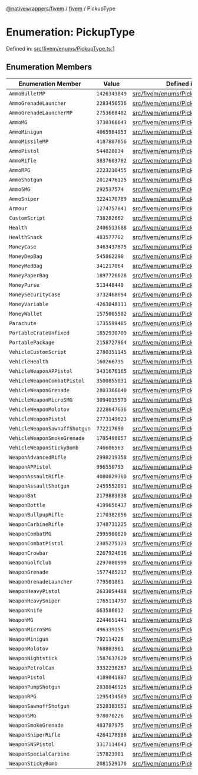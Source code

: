 [@nativewrappers/fivem](../../README.md) / [fivem](../README.md) / PickupType

# Enumeration: PickupType

Defined in: [src/fivem/enums/PickupType.ts:1](https://github.com/nativewrappers/nativewrappers/blob/df8f763f54a2ec439be9cb68f9abf90f9a4d79aa/src/fivem/enums/PickupType.ts#L1)

## Enumeration Members

| Enumeration Member | Value | Defined in |
| ------ | ------ | ------ |
| <a id="ammobulletmp"></a> `AmmoBulletMP` | `1426343849` | [src/fivem/enums/PickupType.ts:71](https://github.com/nativewrappers/nativewrappers/blob/df8f763f54a2ec439be9cb68f9abf90f9a4d79aa/src/fivem/enums/PickupType.ts#L71) |
| <a id="ammogrenadelauncher"></a> `AmmoGrenadeLauncher` | `2283450536` | [src/fivem/enums/PickupType.ts:67](https://github.com/nativewrappers/nativewrappers/blob/df8f763f54a2ec439be9cb68f9abf90f9a4d79aa/src/fivem/enums/PickupType.ts#L67) |
| <a id="ammogrenadelaunchermp"></a> `AmmoGrenadeLauncherMP` | `2753668402` | [src/fivem/enums/PickupType.ts:72](https://github.com/nativewrappers/nativewrappers/blob/df8f763f54a2ec439be9cb68f9abf90f9a4d79aa/src/fivem/enums/PickupType.ts#L72) |
| <a id="ammomg"></a> `AmmoMG` | `3730366643` | [src/fivem/enums/PickupType.ts:63](https://github.com/nativewrappers/nativewrappers/blob/df8f763f54a2ec439be9cb68f9abf90f9a4d79aa/src/fivem/enums/PickupType.ts#L63) |
| <a id="ammominigun"></a> `AmmoMinigun` | `4065984953` | [src/fivem/enums/PickupType.ts:69](https://github.com/nativewrappers/nativewrappers/blob/df8f763f54a2ec439be9cb68f9abf90f9a4d79aa/src/fivem/enums/PickupType.ts#L69) |
| <a id="ammomissilemp"></a> `AmmoMissileMP` | `4187887056` | [src/fivem/enums/PickupType.ts:70](https://github.com/nativewrappers/nativewrappers/blob/df8f763f54a2ec439be9cb68f9abf90f9a4d79aa/src/fivem/enums/PickupType.ts#L70) |
| <a id="ammopistol"></a> `AmmoPistol` | `544828034` | [src/fivem/enums/PickupType.ts:61](https://github.com/nativewrappers/nativewrappers/blob/df8f763f54a2ec439be9cb68f9abf90f9a4d79aa/src/fivem/enums/PickupType.ts#L61) |
| <a id="ammorifle"></a> `AmmoRifle` | `3837603782` | [src/fivem/enums/PickupType.ts:64](https://github.com/nativewrappers/nativewrappers/blob/df8f763f54a2ec439be9cb68f9abf90f9a4d79aa/src/fivem/enums/PickupType.ts#L64) |
| <a id="ammorpg"></a> `AmmoRPG` | `2223210455` | [src/fivem/enums/PickupType.ts:68](https://github.com/nativewrappers/nativewrappers/blob/df8f763f54a2ec439be9cb68f9abf90f9a4d79aa/src/fivem/enums/PickupType.ts#L68) |
| <a id="ammoshotgun"></a> `AmmoShotgun` | `2012476125` | [src/fivem/enums/PickupType.ts:65](https://github.com/nativewrappers/nativewrappers/blob/df8f763f54a2ec439be9cb68f9abf90f9a4d79aa/src/fivem/enums/PickupType.ts#L65) |
| <a id="ammosmg"></a> `AmmoSMG` | `292537574` | [src/fivem/enums/PickupType.ts:62](https://github.com/nativewrappers/nativewrappers/blob/df8f763f54a2ec439be9cb68f9abf90f9a4d79aa/src/fivem/enums/PickupType.ts#L62) |
| <a id="ammosniper"></a> `AmmoSniper` | `3224170789` | [src/fivem/enums/PickupType.ts:66](https://github.com/nativewrappers/nativewrappers/blob/df8f763f54a2ec439be9cb68f9abf90f9a4d79aa/src/fivem/enums/PickupType.ts#L66) |
| <a id="armour"></a> `Armour` | `1274757841` | [src/fivem/enums/PickupType.ts:9](https://github.com/nativewrappers/nativewrappers/blob/df8f763f54a2ec439be9cb68f9abf90f9a4d79aa/src/fivem/enums/PickupType.ts#L9) |
| <a id="customscript"></a> `CustomScript` | `738282662` | [src/fivem/enums/PickupType.ts:2](https://github.com/nativewrappers/nativewrappers/blob/df8f763f54a2ec439be9cb68f9abf90f9a4d79aa/src/fivem/enums/PickupType.ts#L2) |
| <a id="health"></a> `Health` | `2406513688` | [src/fivem/enums/PickupType.ts:7](https://github.com/nativewrappers/nativewrappers/blob/df8f763f54a2ec439be9cb68f9abf90f9a4d79aa/src/fivem/enums/PickupType.ts#L7) |
| <a id="healthsnack"></a> `HealthSnack` | `483577702` | [src/fivem/enums/PickupType.ts:8](https://github.com/nativewrappers/nativewrappers/blob/df8f763f54a2ec439be9cb68f9abf90f9a4d79aa/src/fivem/enums/PickupType.ts#L8) |
| <a id="moneycase"></a> `MoneyCase` | `3463437675` | [src/fivem/enums/PickupType.ts:10](https://github.com/nativewrappers/nativewrappers/blob/df8f763f54a2ec439be9cb68f9abf90f9a4d79aa/src/fivem/enums/PickupType.ts#L10) |
| <a id="moneydepbag"></a> `MoneyDepBag` | `545862290` | [src/fivem/enums/PickupType.ts:15](https://github.com/nativewrappers/nativewrappers/blob/df8f763f54a2ec439be9cb68f9abf90f9a4d79aa/src/fivem/enums/PickupType.ts#L15) |
| <a id="moneymedbag"></a> `MoneyMedBag` | `341217064` | [src/fivem/enums/PickupType.ts:13](https://github.com/nativewrappers/nativewrappers/blob/df8f763f54a2ec439be9cb68f9abf90f9a4d79aa/src/fivem/enums/PickupType.ts#L13) |
| <a id="moneypaperbag"></a> `MoneyPaperBag` | `1897726628` | [src/fivem/enums/PickupType.ts:17](https://github.com/nativewrappers/nativewrappers/blob/df8f763f54a2ec439be9cb68f9abf90f9a4d79aa/src/fivem/enums/PickupType.ts#L17) |
| <a id="moneypurse"></a> `MoneyPurse` | `513448440` | [src/fivem/enums/PickupType.ts:14](https://github.com/nativewrappers/nativewrappers/blob/df8f763f54a2ec439be9cb68f9abf90f9a4d79aa/src/fivem/enums/PickupType.ts#L14) |
| <a id="moneysecuritycase"></a> `MoneySecurityCase` | `3732468094` | [src/fivem/enums/PickupType.ts:11](https://github.com/nativewrappers/nativewrappers/blob/df8f763f54a2ec439be9cb68f9abf90f9a4d79aa/src/fivem/enums/PickupType.ts#L11) |
| <a id="moneyvariable"></a> `MoneyVariable` | `4263048111` | [src/fivem/enums/PickupType.ts:12](https://github.com/nativewrappers/nativewrappers/blob/df8f763f54a2ec439be9cb68f9abf90f9a4d79aa/src/fivem/enums/PickupType.ts#L12) |
| <a id="moneywallet"></a> `MoneyWallet` | `1575005502` | [src/fivem/enums/PickupType.ts:16](https://github.com/nativewrappers/nativewrappers/blob/df8f763f54a2ec439be9cb68f9abf90f9a4d79aa/src/fivem/enums/PickupType.ts#L16) |
| <a id="parachute"></a> `Parachute` | `1735599485` | [src/fivem/enums/PickupType.ts:4](https://github.com/nativewrappers/nativewrappers/blob/df8f763f54a2ec439be9cb68f9abf90f9a4d79aa/src/fivem/enums/PickupType.ts#L4) |
| <a id="portablecrateunfixed"></a> `PortableCrateUnfixed` | `1852930709` | [src/fivem/enums/PickupType.ts:6](https://github.com/nativewrappers/nativewrappers/blob/df8f763f54a2ec439be9cb68f9abf90f9a4d79aa/src/fivem/enums/PickupType.ts#L6) |
| <a id="portablepackage"></a> `PortablePackage` | `2158727964` | [src/fivem/enums/PickupType.ts:5](https://github.com/nativewrappers/nativewrappers/blob/df8f763f54a2ec439be9cb68f9abf90f9a4d79aa/src/fivem/enums/PickupType.ts#L5) |
| <a id="vehiclecustomscript"></a> `VehicleCustomScript` | `2780351145` | [src/fivem/enums/PickupType.ts:3](https://github.com/nativewrappers/nativewrappers/blob/df8f763f54a2ec439be9cb68f9abf90f9a4d79aa/src/fivem/enums/PickupType.ts#L3) |
| <a id="vehiclehealth"></a> `VehicleHealth` | `160266735` | [src/fivem/enums/PickupType.ts:60](https://github.com/nativewrappers/nativewrappers/blob/df8f763f54a2ec439be9cb68f9abf90f9a4d79aa/src/fivem/enums/PickupType.ts#L60) |
| <a id="vehicleweaponappistol"></a> `VehicleWeaponAPPistol` | `3431676165` | [src/fivem/enums/PickupType.ts:53](https://github.com/nativewrappers/nativewrappers/blob/df8f763f54a2ec439be9cb68f9abf90f9a4d79aa/src/fivem/enums/PickupType.ts#L53) |
| <a id="vehicleweaponcombatpistol"></a> `VehicleWeaponCombatPistol` | `3500855031` | [src/fivem/enums/PickupType.ts:52](https://github.com/nativewrappers/nativewrappers/blob/df8f763f54a2ec439be9cb68f9abf90f9a4d79aa/src/fivem/enums/PickupType.ts#L52) |
| <a id="vehicleweapongrenade"></a> `VehicleWeaponGrenade` | `2803366040` | [src/fivem/enums/PickupType.ts:56](https://github.com/nativewrappers/nativewrappers/blob/df8f763f54a2ec439be9cb68f9abf90f9a4d79aa/src/fivem/enums/PickupType.ts#L56) |
| <a id="vehicleweaponmicrosmg"></a> `VehicleWeaponMicroSMG` | `3094015579` | [src/fivem/enums/PickupType.ts:54](https://github.com/nativewrappers/nativewrappers/blob/df8f763f54a2ec439be9cb68f9abf90f9a4d79aa/src/fivem/enums/PickupType.ts#L54) |
| <a id="vehicleweaponmolotov"></a> `VehicleWeaponMolotov` | `2228647636` | [src/fivem/enums/PickupType.ts:59](https://github.com/nativewrappers/nativewrappers/blob/df8f763f54a2ec439be9cb68f9abf90f9a4d79aa/src/fivem/enums/PickupType.ts#L59) |
| <a id="vehicleweaponpistol"></a> `VehicleWeaponPistol` | `2773149623` | [src/fivem/enums/PickupType.ts:51](https://github.com/nativewrappers/nativewrappers/blob/df8f763f54a2ec439be9cb68f9abf90f9a4d79aa/src/fivem/enums/PickupType.ts#L51) |
| <a id="vehicleweaponsawnoffshotgun"></a> `VehicleWeaponSawnoffShotgun` | `772217690` | [src/fivem/enums/PickupType.ts:55](https://github.com/nativewrappers/nativewrappers/blob/df8f763f54a2ec439be9cb68f9abf90f9a4d79aa/src/fivem/enums/PickupType.ts#L55) |
| <a id="vehicleweaponsmokegrenade"></a> `VehicleWeaponSmokeGrenade` | `1705498857` | [src/fivem/enums/PickupType.ts:57](https://github.com/nativewrappers/nativewrappers/blob/df8f763f54a2ec439be9cb68f9abf90f9a4d79aa/src/fivem/enums/PickupType.ts#L57) |
| <a id="vehicleweaponstickybomb"></a> `VehicleWeaponStickyBomb` | `746606563` | [src/fivem/enums/PickupType.ts:58](https://github.com/nativewrappers/nativewrappers/blob/df8f763f54a2ec439be9cb68f9abf90f9a4d79aa/src/fivem/enums/PickupType.ts#L58) |
| <a id="weaponadvancedrifle"></a> `WeaponAdvancedRifle` | `2998219358` | [src/fivem/enums/PickupType.ts:29](https://github.com/nativewrappers/nativewrappers/blob/df8f763f54a2ec439be9cb68f9abf90f9a4d79aa/src/fivem/enums/PickupType.ts#L29) |
| <a id="weaponappistol"></a> `WeaponAPPistol` | `996550793` | [src/fivem/enums/PickupType.ts:20](https://github.com/nativewrappers/nativewrappers/blob/df8f763f54a2ec439be9cb68f9abf90f9a4d79aa/src/fivem/enums/PickupType.ts#L20) |
| <a id="weaponassaultrifle"></a> `WeaponAssaultRifle` | `4080829360` | [src/fivem/enums/PickupType.ts:27](https://github.com/nativewrappers/nativewrappers/blob/df8f763f54a2ec439be9cb68f9abf90f9a4d79aa/src/fivem/enums/PickupType.ts#L27) |
| <a id="weaponassaultshotgun"></a> `WeaponAssaultShotgun` | `2459552091` | [src/fivem/enums/PickupType.ts:34](https://github.com/nativewrappers/nativewrappers/blob/df8f763f54a2ec439be9cb68f9abf90f9a4d79aa/src/fivem/enums/PickupType.ts#L34) |
| <a id="weaponbat"></a> `WeaponBat` | `2179883038` | [src/fivem/enums/PickupType.ts:47](https://github.com/nativewrappers/nativewrappers/blob/df8f763f54a2ec439be9cb68f9abf90f9a4d79aa/src/fivem/enums/PickupType.ts#L47) |
| <a id="weaponbottle"></a> `WeaponBottle` | `4199656437` | [src/fivem/enums/PickupType.ts:50](https://github.com/nativewrappers/nativewrappers/blob/df8f763f54a2ec439be9cb68f9abf90f9a4d79aa/src/fivem/enums/PickupType.ts#L50) |
| <a id="weaponbullpuprifle"></a> `WeaponBullpupRifle` | `2170382056` | [src/fivem/enums/PickupType.ts:31](https://github.com/nativewrappers/nativewrappers/blob/df8f763f54a2ec439be9cb68f9abf90f9a4d79aa/src/fivem/enums/PickupType.ts#L31) |
| <a id="weaponcarbinerifle"></a> `WeaponCarbineRifle` | `3748731225` | [src/fivem/enums/PickupType.ts:28](https://github.com/nativewrappers/nativewrappers/blob/df8f763f54a2ec439be9cb68f9abf90f9a4d79aa/src/fivem/enums/PickupType.ts#L28) |
| <a id="weaponcombatmg"></a> `WeaponCombatMG` | `2995980820` | [src/fivem/enums/PickupType.ts:26](https://github.com/nativewrappers/nativewrappers/blob/df8f763f54a2ec439be9cb68f9abf90f9a4d79aa/src/fivem/enums/PickupType.ts#L26) |
| <a id="weaponcombatpistol"></a> `WeaponCombatPistol` | `2305275123` | [src/fivem/enums/PickupType.ts:19](https://github.com/nativewrappers/nativewrappers/blob/df8f763f54a2ec439be9cb68f9abf90f9a4d79aa/src/fivem/enums/PickupType.ts#L19) |
| <a id="weaponcrowbar"></a> `WeaponCrowbar` | `2267924616` | [src/fivem/enums/PickupType.ts:48](https://github.com/nativewrappers/nativewrappers/blob/df8f763f54a2ec439be9cb68f9abf90f9a4d79aa/src/fivem/enums/PickupType.ts#L48) |
| <a id="weapongolfclub"></a> `WeaponGolfclub` | `2297080999` | [src/fivem/enums/PickupType.ts:49](https://github.com/nativewrappers/nativewrappers/blob/df8f763f54a2ec439be9cb68f9abf90f9a4d79aa/src/fivem/enums/PickupType.ts#L49) |
| <a id="weapongrenade"></a> `WeaponGrenade` | `1577485217` | [src/fivem/enums/PickupType.ts:40](https://github.com/nativewrappers/nativewrappers/blob/df8f763f54a2ec439be9cb68f9abf90f9a4d79aa/src/fivem/enums/PickupType.ts#L40) |
| <a id="weapongrenadelauncher"></a> `WeaponGrenadeLauncher` | `779501861` | [src/fivem/enums/PickupType.ts:37](https://github.com/nativewrappers/nativewrappers/blob/df8f763f54a2ec439be9cb68f9abf90f9a4d79aa/src/fivem/enums/PickupType.ts#L37) |
| <a id="weaponheavypistol"></a> `WeaponHeavyPistol` | `2633054488` | [src/fivem/enums/PickupType.ts:22](https://github.com/nativewrappers/nativewrappers/blob/df8f763f54a2ec439be9cb68f9abf90f9a4d79aa/src/fivem/enums/PickupType.ts#L22) |
| <a id="weaponheavysniper"></a> `WeaponHeavySniper` | `1765114797` | [src/fivem/enums/PickupType.ts:36](https://github.com/nativewrappers/nativewrappers/blob/df8f763f54a2ec439be9cb68f9abf90f9a4d79aa/src/fivem/enums/PickupType.ts#L36) |
| <a id="weaponknife"></a> `WeaponKnife` | `663586612` | [src/fivem/enums/PickupType.ts:45](https://github.com/nativewrappers/nativewrappers/blob/df8f763f54a2ec439be9cb68f9abf90f9a4d79aa/src/fivem/enums/PickupType.ts#L45) |
| <a id="weaponmg"></a> `WeaponMG` | `2244651441` | [src/fivem/enums/PickupType.ts:25](https://github.com/nativewrappers/nativewrappers/blob/df8f763f54a2ec439be9cb68f9abf90f9a4d79aa/src/fivem/enums/PickupType.ts#L25) |
| <a id="weaponmicrosmg"></a> `WeaponMicroSMG` | `496339155` | [src/fivem/enums/PickupType.ts:23](https://github.com/nativewrappers/nativewrappers/blob/df8f763f54a2ec439be9cb68f9abf90f9a4d79aa/src/fivem/enums/PickupType.ts#L23) |
| <a id="weaponminigun"></a> `WeaponMinigun` | `792114228` | [src/fivem/enums/PickupType.ts:39](https://github.com/nativewrappers/nativewrappers/blob/df8f763f54a2ec439be9cb68f9abf90f9a4d79aa/src/fivem/enums/PickupType.ts#L39) |
| <a id="weaponmolotov"></a> `WeaponMolotov` | `768803961` | [src/fivem/enums/PickupType.ts:43](https://github.com/nativewrappers/nativewrappers/blob/df8f763f54a2ec439be9cb68f9abf90f9a4d79aa/src/fivem/enums/PickupType.ts#L43) |
| <a id="weaponnightstick"></a> `WeaponNightstick` | `1587637620` | [src/fivem/enums/PickupType.ts:46](https://github.com/nativewrappers/nativewrappers/blob/df8f763f54a2ec439be9cb68f9abf90f9a4d79aa/src/fivem/enums/PickupType.ts#L46) |
| <a id="weaponpetrolcan"></a> `WeaponPetrolCan` | `3332236287` | [src/fivem/enums/PickupType.ts:44](https://github.com/nativewrappers/nativewrappers/blob/df8f763f54a2ec439be9cb68f9abf90f9a4d79aa/src/fivem/enums/PickupType.ts#L44) |
| <a id="weaponpistol"></a> `WeaponPistol` | `4189041807` | [src/fivem/enums/PickupType.ts:18](https://github.com/nativewrappers/nativewrappers/blob/df8f763f54a2ec439be9cb68f9abf90f9a4d79aa/src/fivem/enums/PickupType.ts#L18) |
| <a id="weaponpumpshotgun"></a> `WeaponPumpShotgun` | `2838846925` | [src/fivem/enums/PickupType.ts:32](https://github.com/nativewrappers/nativewrappers/blob/df8f763f54a2ec439be9cb68f9abf90f9a4d79aa/src/fivem/enums/PickupType.ts#L32) |
| <a id="weaponrpg"></a> `WeaponRPG` | `1295434569` | [src/fivem/enums/PickupType.ts:38](https://github.com/nativewrappers/nativewrappers/blob/df8f763f54a2ec439be9cb68f9abf90f9a4d79aa/src/fivem/enums/PickupType.ts#L38) |
| <a id="weaponsawnoffshotgun"></a> `WeaponSawnoffShotgun` | `2528383651` | [src/fivem/enums/PickupType.ts:33](https://github.com/nativewrappers/nativewrappers/blob/df8f763f54a2ec439be9cb68f9abf90f9a4d79aa/src/fivem/enums/PickupType.ts#L33) |
| <a id="weaponsmg"></a> `WeaponSMG` | `978070226` | [src/fivem/enums/PickupType.ts:24](https://github.com/nativewrappers/nativewrappers/blob/df8f763f54a2ec439be9cb68f9abf90f9a4d79aa/src/fivem/enums/PickupType.ts#L24) |
| <a id="weaponsmokegrenade"></a> `WeaponSmokeGrenade` | `483787975` | [src/fivem/enums/PickupType.ts:42](https://github.com/nativewrappers/nativewrappers/blob/df8f763f54a2ec439be9cb68f9abf90f9a4d79aa/src/fivem/enums/PickupType.ts#L42) |
| <a id="weaponsniperrifle"></a> `WeaponSniperRifle` | `4264178988` | [src/fivem/enums/PickupType.ts:35](https://github.com/nativewrappers/nativewrappers/blob/df8f763f54a2ec439be9cb68f9abf90f9a4d79aa/src/fivem/enums/PickupType.ts#L35) |
| <a id="weaponsnspistol"></a> `WeaponSNSPistol` | `3317114643` | [src/fivem/enums/PickupType.ts:21](https://github.com/nativewrappers/nativewrappers/blob/df8f763f54a2ec439be9cb68f9abf90f9a4d79aa/src/fivem/enums/PickupType.ts#L21) |
| <a id="weaponspecialcarbine"></a> `WeaponSpecialCarbine` | `157823901` | [src/fivem/enums/PickupType.ts:30](https://github.com/nativewrappers/nativewrappers/blob/df8f763f54a2ec439be9cb68f9abf90f9a4d79aa/src/fivem/enums/PickupType.ts#L30) |
| <a id="weaponstickybomb"></a> `WeaponStickyBomb` | `2081529176` | [src/fivem/enums/PickupType.ts:41](https://github.com/nativewrappers/nativewrappers/blob/df8f763f54a2ec439be9cb68f9abf90f9a4d79aa/src/fivem/enums/PickupType.ts#L41) |
